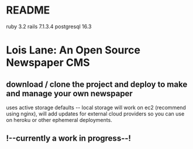 # README

ruby 3.2
rails 7.1.3.4
postgresql 16.3

# Lois Lane: An Open Source Newspaper CMS

## download / clone the project and deploy to make and manage your own newspaper

uses active storage defaults -- local storage will work on ec2 (recommend using nginx), will add updates for external cloud providers so you can use on heroku or other ephemeral deployments.

## !--currently a work in progress--!